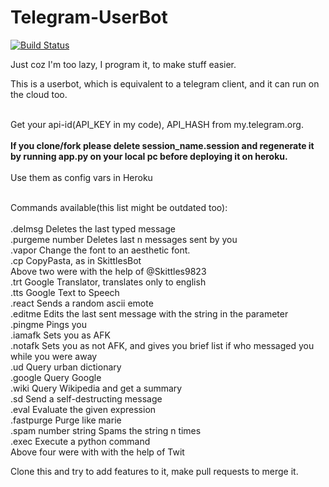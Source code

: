 # Telegram-UserBot
[![Build Status](https://semaphoreci.com/api/v1/baalajimaestro/telegram-userbot/branches/master/badge.svg)](https://semaphoreci.com/baalajimaestro/telegram-userbot)

Just coz I'm too lazy, I program it, to make stuff easier.

This is a userbot, which is equivalent to a telegram client, and it can run on the cloud too.<br/><br/>

Get your api-id(API_KEY in my code), API_HASH from my.telegram.org. <br/><br/>
<b>If you clone/fork please delete session_name.session and regenerate it by running app.py on your local pc before deploying it on heroku.</b><br/><br/>
Use them as config vars in Heroku<br/><br/>

Commands available(this list might be outdated too):<br/><br/>
    .delmsg                      Deletes the last typed message<br/>
    .purgeme number              Deletes last n messages sent by you<br/>
    .vapor                       Change the font to an aesthetic font.<br/>
    .cp                          CopyPasta, as in SkittlesBot<br/>
    Above two were with the help of @Skittles9823<br/>
    .trt                         Google Translator, translates only to english<br/>
    .tts                         Google Text to Speech<br/>
    .react                       Sends a random ascii emote<br/>
    .editme                      Edits the last sent message with the string in the parameter<br/>
    .pingme                      Pings you<br/>
    .iamafk                      Sets you as AFK<br/>
    .notafk                      Sets you as not AFK, and gives you brief list if who messaged you while you were away<br/>
    .ud                          Query urban dictionary<br/>
    .google                      Query Google<br/>
    .wiki                        Query Wikipedia and get a summary<br/>
    .sd                          Send a self-destructing message<br/>
    .eval                        Evaluate the given expression<br/>
    .fastpurge                   Purge like marie<br/>
    .spam number string          Spams the string n times<br/>
    .exec                        Execute a python command<br/>
    Above four were with with the help of Twit

Clone this and try to add features to it, make pull requests to merge it. 
